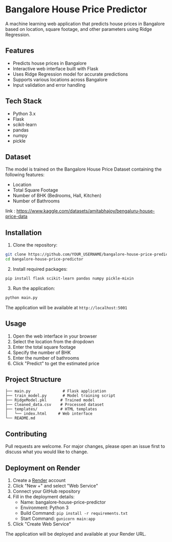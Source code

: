 # Bangalore House Price Predictor

A machine learning web application that predicts house prices in Bangalore based on location, square footage, and other parameters using Ridge Regression.

## Features

- Predicts house prices in Bangalore
- Interactive web interface built with Flask
- Uses Ridge Regression model for accurate predictions
- Supports various locations across Bangalore
- Input validation and error handling

## Tech Stack

- Python 3.x
- Flask
- scikit-learn
- pandas
- numpy
- pickle

## Dataset

The model is trained on the Bangalore House Price Dataset containing the following features:

- Location
- Total Square Footage
- Number of BHK (Bedrooms, Hall, Kitchen)
- Number of Bathrooms

link : https://www.kaggle.com/datasets/amitabhajoy/bengaluru-house-price-data

## Installation

1. Clone the repository:

```bash
git clone https://github.com/YOUR_USERNAME/bangalore-house-price-predictor.git
cd bangalore-house-price-predictor
```

2. Install required packages:

```bash
pip install flask scikit-learn pandas numpy pickle-mixin
```

3. Run the application:

```bash
python main.py
```

The application will be available at `http://localhost:5001`

## Usage

1. Open the web interface in your browser
2. Select the location from the dropdown
3. Enter the total square footage
4. Specify the number of BHK
5. Enter the number of bathrooms
6. Click "Predict" to get the estimated price

## Project Structure

```
├── main.py              # Flask application
├── train_model.py       # Model training script
├── RidgeModel.pkl      # Trained model
├── Cleaned_data.csv    # Processed dataset
├── templates/          # HTML templates
│   └── index.html     # Web interface
└── README.md
```

## Contributing

Pull requests are welcome. For major changes, please open an issue first to discuss what you would like to change.

## Deployment on Render

1. Create a [Render](https://render.com) account
2. Click "New +" and select "Web Service"
3. Connect your GitHub repository
4. Fill in the deployment details:
   - Name: bangalore-house-price-predictor
   - Environment: Python 3
   - Build Command: `pip install -r requirements.txt`
   - Start Command: `gunicorn main:app`
5. Click "Create Web Service"

The application will be deployed and available at your Render URL.
